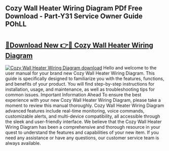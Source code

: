## Cozy Wall Heater Wiring Diagram PDf Free Download - Part-Y31 Service Owner Guide POhLL

# <h2><a href="http://dfkbzx.blite.top/?on=Cozy+Wall+Heater+Wiring+Diagram">🔗Download New 👉🔴 Cozy Wall Heater Wiring Diagram</a></h2>

[![Cozy Wall Heater Wiring Diagram download](https://i.imgur.com/lujVjoI.png)](http://dfkbzx.blite.top/?on=Cozy+Wall+Heater+Wiring+Diagram)
Hello and welcome to the user manual for your brand new Cozy Wall Heater Wiring Diagram. This guide is specifically designed to familiarize you with the features, functions, and benefits of your product. You will find step-by-step instructions for installation, usage, and maintenance, as well as troubleshooting tips for common issues. Important Information Ahead To ensure the best experience with your new Cozy Wall Heater Wiring Diagram, please take a moment to review this manual thoroughly. Cozy Wall Heater Wiring Diagram advanced features include real-time monitoring, voice commands, customizable alerts, and multi-device compatibility, all accessible through the sleek and user-friendly interface. We believe that the Cozy Wall Heater Wiring Diagram has been a comprehensive and thorough resource in your quest to understand the features and capabilities of your new item. If you need any assistance or have any questions, our customer service team is always available.
